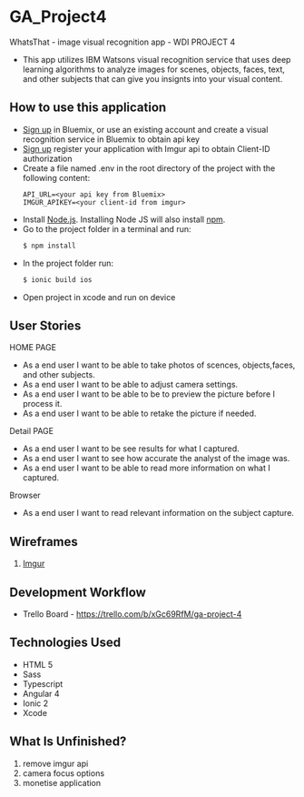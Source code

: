 # GA_Project4

WhatsThat - image visual recognition app - WDI PROJECT 4

- This app utilizes IBM Watsons visual recognition service that uses deep learning algorithms to analyze images for scenes, objects, faces, text, and other subjects that can give you insignts into your visual content. 

## How to use this application

- [Sign up][sign_up] in Bluemix, or use an existing account and create a visual recognition service in Bluemix to obtain api key
- [Sign up][sign_up2] register your application with Imgur api to obtain Client-ID authorization 
- Create a file named .env in the root directory of the project with the following content:
    ```none
    API_URL=<your api key from Bluemix>
    IMGUR_APIKEY=<your client-id from imgur> 
    ```
- Install [Node.js][node_js]. Installing Node JS will also install [npm][npm].
- Go to the project folder in a terminal and run:
    ```sh
    $ npm install
    ```
- In the project folder run:
	```sh
	$ ionic build ios
	```
- Open project in xcode and run on device

## User Stories

HOME PAGE 
- As a end user I want to be able to take photos of scences, objects,faces, and other subjects.
- As a end user I want to be able to adjust camera settings.
- As a end user I want to be able to be to preview the picture before I process it.
- As a end user I want to be able to retake the picture if needed.

Detail PAGE
- As a end user I want to be see results for what I captured.
- As a end user I want to see how accurate the analyst of the image was.
- As a end user I want to be able to read more information on what I captured. 

Browser 
- As a end user I want to read relevant information on the subject capture. 

## Wireframes

1. [Imgur](http://i.imgur.com/9RJ4XP5.jpg)

## Development Workflow

- Trello Board - https://trello.com/b/xGc69RfM/ga-project-4

## Technologies Used

- HTML 5
- Sass
- Typescript
- Angular 4
- Ionic 2
- Xcode

## What Is Unfinished?

1. remove imgur api
2. camera focus options
3. monetise application

[sign_up]: https://console.ng.bluemix.net/registration/
[sign_up2]: https://api.imgur.com/
[npm]: https://www.npmjs.com
[node_js]: http://nodejs.org/


